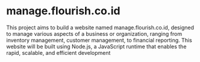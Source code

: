 # manage.flourish.co.id
This project aims to build a website named manage.flourish.co.id, designed to manage various aspects of a business or organization, ranging from inventory management, customer management, to financial reporting. This website will be built using Node.js, a JavaScript runtime that enables the rapid, scalable, and efficient development
